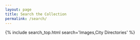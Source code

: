 ```yaml
---
layout: page
title: Search the Collection
permalink: /search/
---
```


{% include search_top.html search='Images,City Directories' %}
